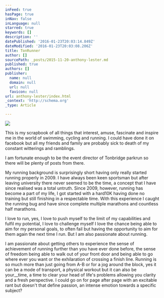 ```yaml
---
inFeed: true
hasPage: true
inNav: false
inLanguage: null
starred: true
keywords: []
description: ''
datePublished: '2016-01-23T20:03:14.849Z'
dateModified: '2016-01-23T20:03:08.206Z'
title: TonRunner
author: []
sourcePath: _posts/2015-11-20-anthony-lester.md
published: true
authors: []
publisher:
  name: null
  domain: null
  url: null
  favicon: null
url: anthony-lester/index.html
_context: 'http://schema.org'
_type: Article

---
```

![](https://s3-us-west-2.amazonaws.com/the-grid-img/p/6014a49e6be737e2fd7909e77692b22d7c710fab.jpg)

This is my scrapbook of all things that interest, amuse, fascinate and inspire me in the world of swimming, cycling and running. I could have done it on facebook but all my friends and family are probably sick to death of my constant witterings and ramblings. 

I am fortunate enough to be the event director of Tonbridge parkrun so there will be plenty of posts from there.

My running background is surprisingly short having only really started running properly in 2009\. I have always been keen sportsman but after leaving university there never seemed to be the time, a concept that I have since realised was a total untruth. Since 2009, however, running has become a part of my life, I got started with a hard10K having done no training but still finishing in a respectable time. With this experience I caught the running bug and have since complete multiple marathons and countless half marathons. 

I love to run, yes, I love to push myself to the limit of my capabilities and fulfil my potential, I love to challenge myself I love the chance being able to aim for my personal goals, to often fail but having the opportunity to aim for them again the next time I run. But I am also passionate about running.

I am passionate about getting others to experience the sense of achievement of running further than you have ever done before, the sense of freedom being able to walk out of your front door and being able to go where ever you want or the exhilaration of crossing a finish line. Running is so much more than just going from A-B or for a jog around the block, yes it can be a mode of transport, a physical workout but it can also be your__time, a time to clear your head of life's problems allowing you clarity and a fresh perspective. I could go on for page after page with an excitable rant but doesn't that define passion, an intense emotion towards a specific subject?